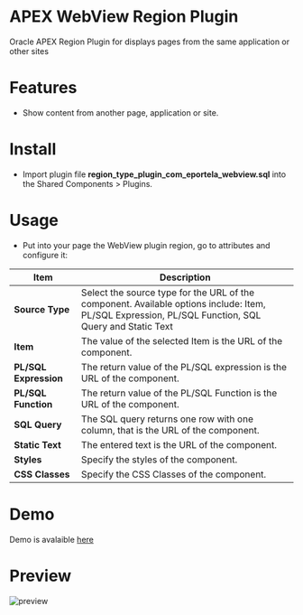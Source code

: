 # APEX WebView Region Plugin

Oracle APEX Region Plugin for displays pages from the same application or other sites

# Features

- Show content from another page, application or site.

# Install

- Import plugin file **region_type_plugin_com_eportela_webview.sql** into the Shared Components > Plugins.

# Usage

- Put into your page the WebView plugin region, go to attributes and configure it:

Item | Description 
--- | --- 
**Source Type** | Select the source type for the URL of the component. Available options include: Item, PL/SQL Expression, PL/SQL Function, SQL Query and Static Text
**Item** | The value of the selected Item is the URL of the component.
**PL/SQL Expression** | The return value of the PL/SQL expression is the URL of the component.
**PL/SQL Function** | The return value of the PL/SQL Function is the URL of the component.
**SQL Query** | The SQL query returns one row with one column, that is the URL of the component.
**Static Text** | The entered text is the URL of the component.
**Styles** | Specify the styles of the component.
**CSS Classes** | Specify the CSS Classes of the component.

# Demo

Demo is avalaible [here](https://apex.oracle.com/pls/apex/f?p=1448:3::::::)

# Preview

![preview](preview.gif)
